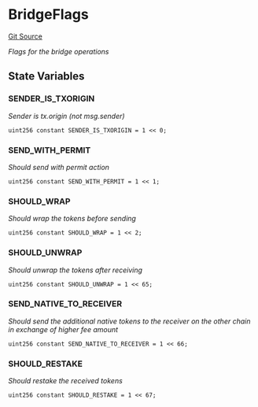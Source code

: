 # BridgeFlags
[Git Source](https://github.com/ambrosus/token-bridge/blob/2704f133ac810fd32e38846890ea517279600f52/contracts/interface/BridgeTypes.sol)

*Flags for the bridge operations*


## State Variables
### SENDER_IS_TXORIGIN
*Sender is tx.origin (not msg.sender)*


```solidity
uint256 constant SENDER_IS_TXORIGIN = 1 << 0;
```


### SEND_WITH_PERMIT
*Should send with permit action*


```solidity
uint256 constant SEND_WITH_PERMIT = 1 << 1;
```


### SHOULD_WRAP
*Should wrap the tokens before sending*


```solidity
uint256 constant SHOULD_WRAP = 1 << 2;
```


### SHOULD_UNWRAP
*Should unwrap the tokens after receiving*


```solidity
uint256 constant SHOULD_UNWRAP = 1 << 65;
```


### SEND_NATIVE_TO_RECEIVER
*Should send the additional native tokens to the receiver on the other chain in exchange of higher fee amount*


```solidity
uint256 constant SEND_NATIVE_TO_RECEIVER = 1 << 66;
```


### SHOULD_RESTAKE
*Should restake the received tokens*


```solidity
uint256 constant SHOULD_RESTAKE = 1 << 67;
```


